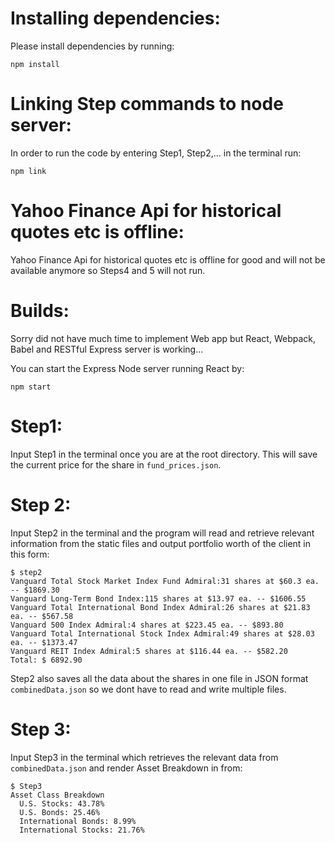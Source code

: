 
# Installing dependencies:

Please install dependencies by running:

```
npm install
```

# Linking Step commands to node server:

In order to run the code by entering Step1, Step2,... in the 
terminal run:
```
npm link
```
# Yahoo Finance Api for historical quotes etc is offline:

Yahoo Finance Api for historical quotes etc is offline 
for good and will not be available anymore so Steps4 and 5 will not run.

# Builds:

Sorry did not have much time to implement Web app but React, Webpack, Babel
and RESTful Express server is working...

You can start the Express Node server running React by:
```
npm start
```
# Step1:

Input Step1 in the terminal once you are at the root directory.
This will save the current price for the share in `fund_prices.json`.

# Step 2:

Input Step2 in the terminal and the program will read and retrieve relevant information 
from the static files and output portfolio worth of the client in this form:

```
$ step2
Vanguard Total Stock Market Index Fund Admiral:31 shares at $60.3 ea. -- $1869.30
Vanguard Long-Term Bond Index:115 shares at $13.97 ea. -- $1606.55
Vanguard Total International Bond Index Admiral:26 shares at $21.83 ea. -- $567.58
Vanguard 500 Index Admiral:4 shares at $223.45 ea. -- $893.80
Vanguard Total International Stock Index Admiral:49 shares at $28.03 ea. -- $1373.47
Vanguard REIT Index Admiral:5 shares at $116.44 ea. -- $582.20
Total: $ 6892.90
```

Step2 also saves all the data about the shares in one file in JSON format `combinedData.json` 
so we dont have to read and write multiple files.

# Step 3:

Input Step3 in the terminal which retrieves the relevant data from `combinedData.json` and render Asset Breakdown in from:

```
$ Step3
Asset Class Breakdown
  U.S. Stocks: 43.78%
  U.S. Bonds: 25.46%
  International Bonds: 8.99%
  International Stocks: 21.76%
```




